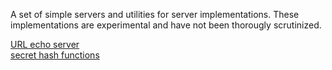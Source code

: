 A set of simple servers and utilities for server implementations. These implementations are experimental and have not been thorougly scrutinized.

[URL echo server](/echo-server/)  
[secret hash functions](/hash/)  

